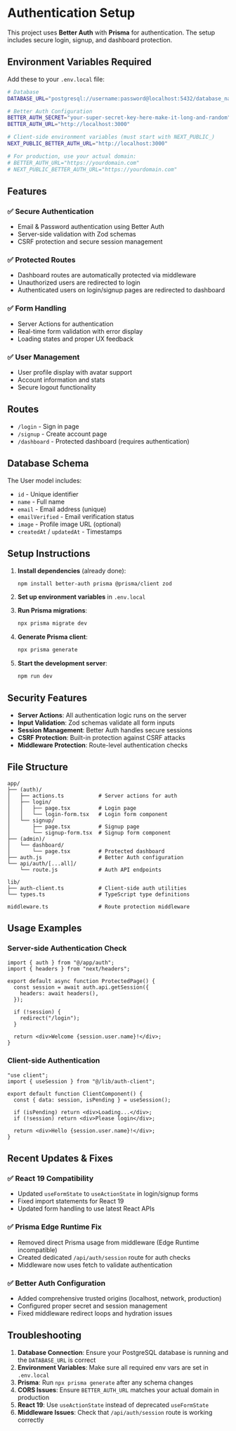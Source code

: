 # Authentication Setup

This project uses **Better Auth** with **Prisma** for authentication. The setup includes secure login, signup, and dashboard protection.

## Environment Variables Required

Add these to your `.env.local` file:

```bash
# Database
DATABASE_URL="postgresql://username:password@localhost:5432/database_name"

# Better Auth Configuration
BETTER_AUTH_SECRET="your-super-secret-key-here-make-it-long-and-random"
BETTER_AUTH_URL="http://localhost:3000"

# Client-side environment variables (must start with NEXT_PUBLIC_)
NEXT_PUBLIC_BETTER_AUTH_URL="http://localhost:3000"

# For production, use your actual domain:
# BETTER_AUTH_URL="https://yourdomain.com"
# NEXT_PUBLIC_BETTER_AUTH_URL="https://yourdomain.com"
```

## Features

### ✅ Secure Authentication
- Email & Password authentication using Better Auth
- Server-side validation with Zod schemas
- CSRF protection and secure session management

### ✅ Protected Routes
- Dashboard routes are automatically protected via middleware
- Unauthorized users are redirected to login
- Authenticated users on login/signup pages are redirected to dashboard

### ✅ Form Handling
- Server Actions for authentication
- Real-time form validation with error display
- Loading states and proper UX feedback

### ✅ User Management
- User profile display with avatar support
- Account information and stats
- Secure logout functionality

## Routes

- `/login` - Sign in page
- `/signup` - Create account page  
- `/dashboard` - Protected dashboard (requires authentication)

## Database Schema

The User model includes:
- `id` - Unique identifier
- `name` - Full name
- `email` - Email address (unique)
- `emailVerified` - Email verification status
- `image` - Profile image URL (optional)
- `createdAt` / `updatedAt` - Timestamps

## Setup Instructions

1. **Install dependencies** (already done):
   ```bash
   npm install better-auth prisma @prisma/client zod
   ```

2. **Set up environment variables** in `.env.local`

3. **Run Prisma migrations**:
   ```bash
   npx prisma migrate dev
   ```

4. **Generate Prisma client**:
   ```bash
   npx prisma generate
   ```

5. **Start the development server**:
   ```bash
   npm run dev
   ```

## Security Features

- **Server Actions**: All authentication logic runs on the server
- **Input Validation**: Zod schemas validate all form inputs
- **Session Management**: Better Auth handles secure sessions
- **CSRF Protection**: Built-in protection against CSRF attacks
- **Middleware Protection**: Route-level authentication checks

## File Structure

```
app/
├── (auth)/
│   ├── actions.ts           # Server actions for auth
│   ├── login/
│   │   ├── page.tsx         # Login page
│   │   └── login-form.tsx   # Login form component
│   └── signup/
│       ├── page.tsx         # Signup page
│       └── signup-form.tsx  # Signup form component
├── (admin)/
│   └── dashboard/
│       └── page.tsx         # Protected dashboard
├── auth.js                  # Better Auth configuration
└── api/auth/[...all]/
    └── route.js             # Auth API endpoints

lib/
├── auth-client.ts           # Client-side auth utilities
└── types.ts                 # TypeScript type definitions

middleware.ts                # Route protection middleware
```

## Usage Examples

### Server-side Authentication Check
```tsx
import { auth } from "@/app/auth";
import { headers } from "next/headers";

export default async function ProtectedPage() {
  const session = await auth.api.getSession({
    headers: await headers(),
  });

  if (!session) {
    redirect("/login");
  }

  return <div>Welcome {session.user.name}!</div>;
}
```

### Client-side Authentication
```tsx
"use client";
import { useSession } from "@/lib/auth-client";

export default function ClientComponent() {
  const { data: session, isPending } = useSession();

  if (isPending) return <div>Loading...</div>;
  if (!session) return <div>Please login</div>;

  return <div>Hello {session.user.name}!</div>;
}
```

## Recent Updates & Fixes

### ✅ React 19 Compatibility 
- Updated `useFormState` to `useActionState` in login/signup forms
- Fixed import statements for React 19
- Updated form handling to use latest React APIs

### ✅ Prisma Edge Runtime Fix
- Removed direct Prisma usage from middleware (Edge Runtime incompatible)
- Created dedicated `/api/auth/session` route for auth checks  
- Middleware now uses fetch to validate authentication

### ✅ Better Auth Configuration
- Added comprehensive trusted origins (localhost, network, production)
- Configured proper secret and session management
- Fixed middleware redirect loops and hydration issues

## Troubleshooting

1. **Database Connection**: Ensure your PostgreSQL database is running and the `DATABASE_URL` is correct
2. **Environment Variables**: Make sure all required env vars are set in `.env.local`
3. **Prisma**: Run `npx prisma generate` after any schema changes
4. **CORS Issues**: Ensure `BETTER_AUTH_URL` matches your actual domain in production
5. **React 19**: Use `useActionState` instead of deprecated `useFormState`
6. **Middleware Issues**: Check that `/api/auth/session` route is working correctly 